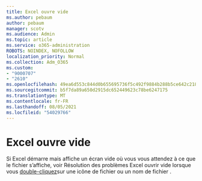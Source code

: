 ```yaml
---
title: Excel ouvre vide
ms.author: pebaum
author: pebaum
manager: scotv
ms.audience: Admin
ms.topic: article
ms.service: o365-administration
ROBOTS: NOINDEX, NOFOLLOW
localization_priority: Normal
ms.collection: Adm_O365
ms.custom:
- "9000707"
- "2610"
ms.openlocfilehash: 49ea6d553c844d0b655695736f5c492f9884b288b5ce642c21859f2a3a235268
ms.sourcegitcommit: b5f7da89a650d2915dc652449623c78be6247175
ms.translationtype: MT
ms.contentlocale: fr-FR
ms.lasthandoff: 08/05/2021
ms.locfileid: "54029766"
---
```

# <a name="excel-opens-blank"></a>Excel ouvre vide

Si Excel démarre mais affiche un écran vide où vous vous attendez à ce que le fichier s’affiche, voir Résolution des problèmes Excel ouvrir vide lorsque vous [double-cliquez](https://docs.microsoft.com/office/troubleshoot/excel/excel-opens-blank)sur une icône de fichier ou un nom de fichier .